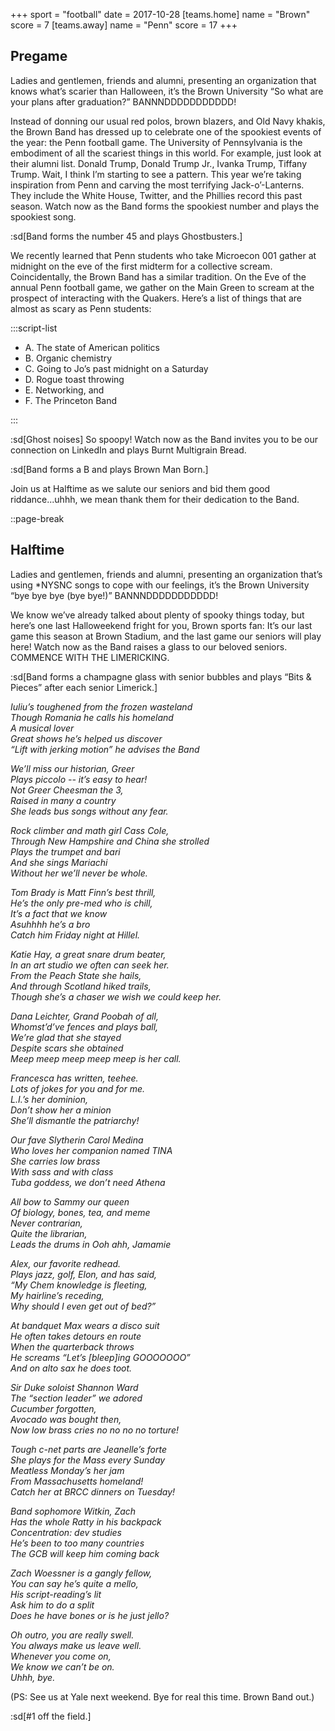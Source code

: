 +++
sport = "football"
date = 2017-10-28
[teams.home]
name = "Brown"
score = 7
[teams.away]
name = "Penn"
score = 17
+++

## Pregame

Ladies and gentlemen, friends and alumni, presenting an organization that knows what’s scarier than Halloween, it’s the Brown University “So what are your plans after graduation?” BANNNDDDDDDDDDDD!

Instead of donning our usual red polos, brown blazers, and Old Navy khakis, the Brown Band has dressed up to celebrate one of the spookiest events of the year: the Penn football game. The University of Pennsylvania is the embodiment of all the scariest things in this world. For example, just look at their alumni list. Donald Trump, Donald Trump Jr., Ivanka Trump, Tiffany Trump. Wait, I think I’m starting to see a pattern. This year we’re taking inspiration from Penn and carving the most terrifying Jack-o’-Lanterns. They include the White House, Twitter, and the Phillies record this past season. Watch now as the Band forms the spookiest number and plays the spookiest song.

:sd[Band forms the number 45 and plays Ghostbusters.]

We recently learned that Penn students who take Microecon 001 gather at midnight on the eve of the first midterm for a collective scream. Coincidentally, the Brown Band has a similar tradition. On the Eve of the annual Penn football game, we gather on the Main Green to scream at the prospect of interacting with the Quakers. Here’s a list of things that are almost as scary as Penn students:

:::script-list

- A. The state of American politics
- B. Organic chemistry
- C. Going to Jo’s past midnight on a Saturday
- D. Rogue toast throwing
- E. Networking, and
- F. The Princeton Band

:::

:sd[Ghost noises] So spoopy! Watch now as the Band invites you to be our connection on LinkedIn and plays Burnt Multigrain Bread.

:sd[Band forms a B and plays Brown Man Born.]

Join us at Halftime as we salute our seniors and bid them good riddance...uhhh, we mean thank them for their dedication to the Band.

::page-break

## Halftime

Ladies and gentlemen, friends and alumni, presenting an organization that’s using \*NYSNC songs to cope with our feelings, it’s the Brown University “bye bye bye (bye bye!)” BANNNDDDDDDDDDDD!

We know we’ve already talked about plenty of spooky things today, but here’s one last Halloweekend fright for you, Brown sports fan: It’s our last game this season at Brown Stadium, and the last game our seniors will play here! Watch now as the Band raises a glass to our beloved seniors. COMMENCE WITH THE LIMERICKING.

:sd[Band forms a champagne glass with senior bubbles and plays “Bits & Pieces” after each senior Limerick.]

_Iuliu’s toughened from the frozen wasteland\
Though Romania he calls his homeland\
A musical lover\
Great shows he’s helped us discover\
“Lift with jerking motion” he advises the Band_

_We’ll miss our historian, Greer\
Plays piccolo -- it’s easy to hear!\
Not Greer Cheesman the 3,\
Raised in many a country\
She leads bus songs without any fear._

_Rock climber and math girl Cass Cole,\
Through New Hampshire and China she strolled\
Plays the trumpet and bari\
And she sings Mariachi\
Without her we’ll never be whole._

_Tom Brady is Matt Finn’s best thrill,\
He’s the only pre-med who is chill,\
It’s a fact that we know\
Asuhhhh he’s a bro\
Catch him Friday night at Hillel._

_Katie Hay, a great snare drum beater,\
In an art studio we often can seek her.\
From the Peach State she hails,\
And through Scotland hiked trails,\
Though she’s a chaser we wish we could keep her._

_Dana Leichter, Grand Poobah of all,\
Whomst’d’ve fences and plays ball,\
We’re glad that she stayed\
Despite scars she obtained\
Meep meep meep meep meep is her call._

_Francesca has written, teehee.\
Lots of jokes for you and for me.\
L.I.’s her dominion,\
Don’t show her a minion\
She’ll dismantle the patriarchy!_

_Our fave Slytherin Carol Medina\
Who loves her companion named TINA\
She carries low brass\
With sass and with class\
Tuba goddess, we don’t need Athena_

_All bow to Sammy our queen\
Of biology, bones, tea, and meme\
Never contrarian,\
Quite the librarian,\
Leads the drums in Ooh ahh, Jamamie_

_Alex, our favorite redhead.\
Plays jazz, golf, Elon, and has said,\
“My Chem knowledge is fleeting,\
My hairline’s receding,\
Why should I even get out of bed?”_

_At bandquet Max wears a disco suit\
He often takes detours en route\
When the quarterback throws\
He screams “Let’s \[bleep]ing GOOOOOOO”\
And on alto sax he does toot._

_Sir Duke soloist Shannon Ward\
The “section leader” we adored\
Cucumber forgotten,\
Avocado was bought then,\
Now low brass cries no no no no torture!_

_Tough c-net parts are Jeanelle’s forte\
She plays for the Mass every Sunday\
Meatless Monday’s her jam\
From Massachusetts homeland!\
Catch her at BRCC dinners on Tuesday!_

_Band sophomore Witkin, Zach\
Has the whole Ratty in his backpack\
Concentration: dev studies\
He’s been to too many countries\
The GCB will keep him coming back_

_Zach Woessner is a gangly fellow,\
You can say he’s quite a mello,\
His script-reading’s lit\
Ask him to do a split\
Does he have bones or is he just jello?_

_Oh outro, you are really swell.\
You always make us leave well.\
Whenever you come on,\
We know we can’t be on.\
Uhhh, bye._

(PS: See us at Yale next weekend. Bye for real this time. Brown Band out.)

:sd[#1 off the field.]
